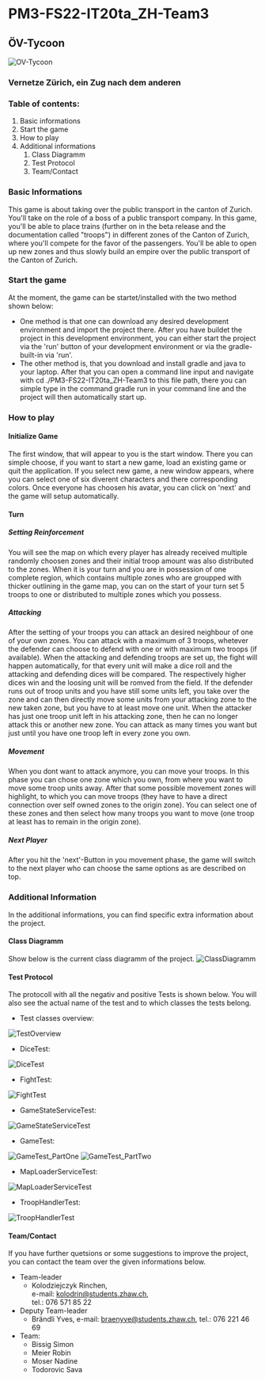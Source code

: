 # PM3-FS22-IT20ta_ZH-Team3
## ÖV-Tycoon
![OV-Tycoon](Documents/Design/Logo/OV-Tycoon.png)
### Vernetze Zürich, ein Zug nach dem anderen

### Table of contents:
1. Basic informations
2. Start the game
3. How to play
4. Additional informations
    1. Class Diagramm
    2. Test Protocol
    3. Team/Contact

### Basic Informations
This game is about taking over the public transport in the canton of Zurich. You'll take on the role of a boss of a public transport company. In this game, you'll be able to place trains (further on in the beta release and the documentation called "troops") in different zones of the Canton of Zurich, where you'll compete for the favor of the passengers. You'll be able to open up new zones and thus slowly build an empire over the public transport of the Canton of Zurich.


### Start the game
At the moment, the game can be startet/installed with the two method shown below:
* One method is that one can download any desired development environment and import the project there. After you have buildet the project in this development environment, you can either start the project via the 'run' button of your development environment or via the gradle-built-in via 'run'.
* The other method is, that you download and install gradle and java to your laptop. After that you can open a command line input and navigate with cd ./PM3-FS22-IT20ta_ZH-Team3 to this file path, there you can simple type in the command gradle run in your command line and the project will then automatically start up.

### How to play
#### Initialize Game
The first window, that will appear to you is the start window. There you can simple choose, if you want to start a new game, load an existing game or quit the application.
If you select new game, a new window appears, where you can select one of six diverent characters and there corresponding colors. Once everyone has choosen his avatar, you can click on 'next' and the game will setup automatically.
#### Turn
##### Setting Reinforcement
You will see the map on which every player has already received multiple randomly choosen zones and their initial troop amount was also distributed to the zones. When it is your turn and you are in possession of one complete region, which contains multiple zones who are groupped with thicker outlining in the game map, you can on the start of your turn set 5 troops to one or distributed to multiple zones which you possess.
##### Attacking
After the setting of your troops you can attack an desired neighbour of one of your own zones. You can attack with a maximum of 3 troops, whetever the defender can choose to defend with one or with maximum two troops (if available). When the attacking and defending troops are set up, the fight will happen automatically, for that every unit will make a dice roll and the attacking and defending dices will be compared. The respectively higher dices win and the loosing unit will be romved from the field.
If the defender runs out of troop units and you have still some units left, you take over the zone and can then directly move some units from your attacking zone to the new taken zone, but you have to at least move one unit.
When the attacker has just one troop unit left in his attacking zone, then he can no longer attack this or another new zone.
You can attack as many times you want but just until you have one troop left in every zone you own.
##### Movement
When you dont want to attack anymore, you can move your troops. In this phase you can chose one zone which you own, from where you want to move some troop units away. After that some possible movement zones will highlight, to which you can move troops (they have to have a direct connection over self owned zones to the origin zone). You can select one of these zones and then select how many troops you want to move (one troop at least has to remain in the origin zone).
##### Next Player
After you hit the 'next'-Button in you movement phase, the game will switch to the next player who can choose the same options as are described on top.

### Additional Information
In the additional informations, you can find specific extra information about the project.

#### Class Diagramm
Show below is the current class diagramm of the project.
![ClassDiagramm](Documents/ClassDiagram.png)

#### Test Protocol
The protocoll with all the negativ and positive Tests is shown below. You will also see the actual name of the test and to which classes the tests belong.
* Test classes overview: 

![TestOverview](Documents/TestDocumentation/TestOverview.png)
* DiceTest: 

![DiceTest](Documents/TestDocumentation/DiceTest.png)
* FightTest: 

![FightTest](Documents/TestDocumentation/FightTest.png)
* GameStateServiceTest:

![GameStateServiceTest](Documents/TestDocumentation/GameStateServiceTest.png)
* GameTest:

![GameTest_PartOne](Documents/TestDocumentation/GameTest_PartOne.png) ![GameTest_PartTwo](Documents/TestDocumentation/GameTest_PartTwo.png)
* MapLoaderServiceTest:

![MapLoaderServiceTest](Documents/TestDocumentation/MapLoaderServiceTest.png)
* TroopHandlerTest:   
               
![TroopHandlerTest](Documents/TestDocumentation/TroopHandlerTest.png)
#### Team/Contact
If you have further quetsions or some suggestions to improve the project, you can contact the team over the given informations below.
* Team-leader
    * Kolodziejczyk Rinchen, 		
    e-mail: kolodrin@students.zhaw.ch,		
	tel.: 076 571 85 22 			
* Deputy Team-leader
    * Brändli Yves,
    e-mail: braenyve@students.zhaw.ch,
    tel.: 076 221 46 69
* Team:
    * Bissig Simon
    * Meier Robin
    * Moser Nadine
    * Todorovic Sava
